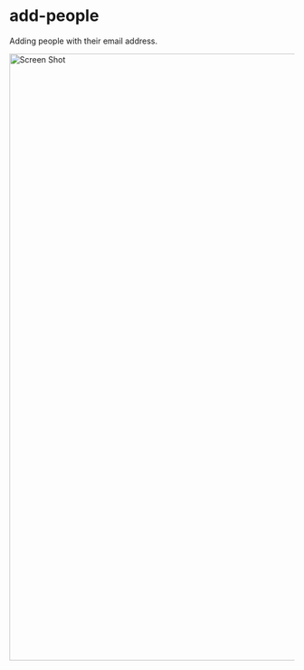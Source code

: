 # add-people
Adding people with their email address.

<img width="1071" alt="Screen Shot " src="https://user-images.githubusercontent.com/18585836/210087700-64b7f290-7bb1-4c95-a4dd-54361a0f0ac6.png">
